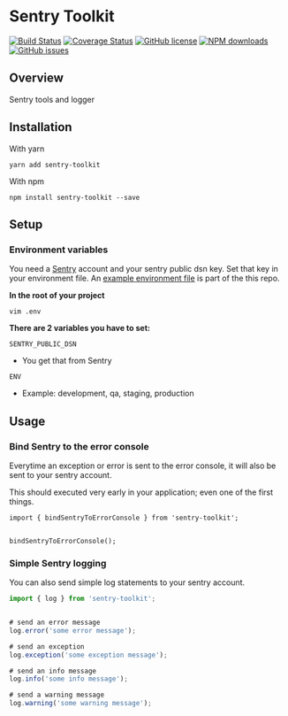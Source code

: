 # Sentry Toolkit

[![Build Status](https://travis-ci.org/luisfcolon/sentry-toolkit.svg?branch=master)](https://travis-ci.org/luisfcolon/sentry-toolkit)
[![Coverage Status](https://coveralls.io/repos/github/luisfcolon/sentry-toolkit/badge.svg?branch=master)](https://coveralls.io/github/luisfcolon/sentry-toolkit?branch=master)
[![GitHub license](https://img.shields.io/badge/license-MIT-blue.svg)](https://raw.githubusercontent.com/luisfcolon/sentry-toolkit/master/LICENSE)
[![NPM downloads](https://img.shields.io/npm/dt/sentry-toolkit.svg)](https://www.npmjs.com/package/sentry-toolkit)
[![GitHub issues](https://img.shields.io/github/issues/luisfcolon/sentry-toolkit.svg)](https://github.com/luisfcolon/sentry-toolkit/issues)

## Overview

Sentry tools and logger

## Installation

With yarn

```
yarn add sentry-toolkit
```

With npm

```
npm install sentry-toolkit --save
```

## Setup

### Environment variables

You need a [Sentry](https://sentry.io/welcome/) account and your sentry public dsn key. Set that key in your environment file. An [example environment file](https://github.com/luisfcolon/sentry-toolkit/blob/master/.env.sample) is part of the this repo.

__In the root of your project__

```
vim .env
```

__There are 2 variables you have to set:__

`SENTRY_PUBLIC_DSN`

* You get that from Sentry

`ENV`

* Example: development, qa, staging, production

## Usage

### Bind Sentry to the error console

Everytime an exception or error is sent to the error console, it will also be sent to your sentry account.

This should executed very early in your application; even one of the first things.

```
import { bindSentryToErrorConsole } from 'sentry-toolkit';


bindSentryToErrorConsole();
```

### Simple Sentry logging

You can also send simple log statements to your sentry account.

```javascript
import { log } from 'sentry-toolkit';


# send an error message
log.error('some error message');

# send an exception
log.exception('some exception message');

# send an info message
log.info('some info message');

# send a warning message
log.warning('some warning message');
